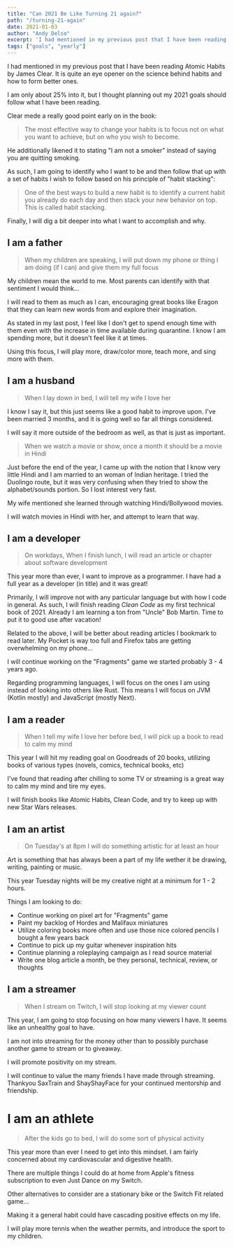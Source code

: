 ```yaml
---
title: "Can 2021 Be Like Turning 21 again?"
path: "/turning-21-again"
date: 2021-01-03
author: "Andy Delso"
excerpt: 'I had mentioned in my previous post that I have been reading Atomic Habits...'
tags: ["goals", "yearly"]
---
```


I had mentioned in my previous post that I have been reading Atomic Habits by James Clear. It is quite an eye opener on the science behind habits and how to form better ones. 

I am only about 25% into it, but I thought planning out my 2021 goals should follow what I have been reading.

Clear mede a really good point early on in the book:

> The most effective way to change your habits is to focus not on what you want to achieve, but on who you wish to become.

 He additionally likened it to stating "I am not a smoker" instead of saying you are quitting smoking.

As such, I am going to identify who I want to be and then follow that up  with a set of habits I wish to follow based on his principle of "habit stacking":

> One of the best ways to build a new habit is to identify a current habit you already do each day and then stack your new behavior on top. This is called habit stacking.

Finally, I will dig a bit deeper into what I want to accomplish and why.

## I am a father

> When my children are speaking, I will put down my phone or thing I am doing (if I can) and give them my full focus

My children mean the world to me. Most parents can identify with that sentiment I would think...

I will read to them as much as I can, encouraging great books like Eragon that they can learn new words from and explore their imagination.

As stated in my last post, I feel like I don't get to spend enough time with them even with the increase in time available during quarantine. I know I am spending more, but it doesn't feel like it at times.

Using this focus, I will play more, draw/color more, teach more, and sing more with them.
## I am a husband

> When I lay down in bed, I will tell my wife I love her

I know I say it, but this just seems like a good habit to improve upon. I've been married 3 months, and it is going well so far all things considered.

I will say it more outside of the bedroom as well, as that is just as important.

> When we watch a movie or show, once a month it should be a movie in Hindi

Just before the end of the year, I came up with the notion that I know very little Hindi and I am married to an woman of Indian heritage. I tried the Duolingo route, but it was very confusing when they tried to show the alphabet/sounds portion. So I lost interest very fast.

My wife mentioned she learned through watching Hindi/Bollywood movies.

I will watch movies in Hindi with her, and attempt to learn that way.
## I am a developer

> On workdays, When I finish lunch, I will read an article or chapter about software development

This year more than ever, I want to improve as a programmer. I have had a full year as a developer (in title) and it was great!

Primarily, I will improve not with any particular language but with how I code in general. As such, I will finish reading *Clean Code* as my first technical book of 2021. Already I am learning a ton from "Uncle" Bob Martin. Time to put it to good use after vacation!

Related to the above, I will be better about reading articles I bookmark to read later. My Pocket is way too full and Firefox tabs are getting overwhelming on my phone...

I will continue working on the "Fragments" game we started probably 3 - 4 years ago.

Regarding programming languages, I will focus on the ones I am using instead of looking into others like Rust. This means I will focus on JVM (Kotlin mostly) and JavaScript (mostly Next).

## I am a reader

> When I tell my wife I love her before bed, I will pick up a book to read to calm my mind

This year I will hit my reading goal on Goodreads of 20 books, utilizing books of various types (novels, comics, technical books, etc)

I've found that reading after chilling to some TV or streaming is a great way to calm my mind and tire my eyes.

I will finish books like Atomic Habits, Clean Code, and try to keep up with new Star Wars releases.


## I am an artist

> On Tuesday's at 8pm I will do something artistic for at least an hour

Art is something that has always been a part of my life wether it be drawing, writing, painting or music.

This year Tuesday nights will be my creative night at a minimum for 1 - 2 hours.

Things I am looking to do:
* Continue working on pixel art for "Fragments" game
* Paint my backlog of Hordes and Malifaux miniatures
* Utilize coloring books more often and use those nice colored pencils I bought a few years back
* Continue to pick up my guitar whenever inspiration hits
* Continue planning a roleplaying campaign as I read source material
* Write one blog article a month, be they personal, technical, review, or thoughts

## I am a streamer

> When I stream on Twitch, I will stop looking at my viewer count

This year, I am going to stop focusing on how many viewers I have. It seems like an unhealthy goal to have. 

I am not into streaming for the money other than to possibly purchase another game to stream or to giveaway.

I will promote positivity on my stream.

I will continue to value the many friends I have made through streaming. Thankyou SaxTrain and ShayShayFace for your continued mentorship and friendship.

# I am an athlete

> After the kids go to bed, I will do some sort of physical activity

This year more than ever I need to get into this mindset. I am fairly concerned about my cardiovascular and digestive health. 

There are multiple things I could do at home from Apple's fitness subscription to even Just Dance on my Switch.

Other alternatives to consider are a stationary bike or the Switch Fit related game...

Making it a general habit could have cascading positive effects on my life.

I will play more tennis when the weather permits, and introduce the sport to my children.